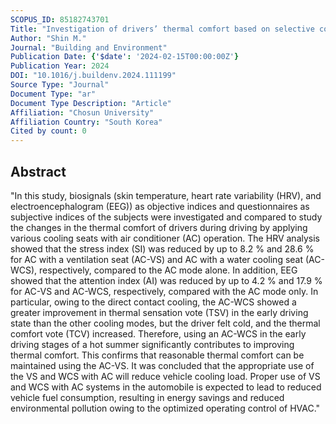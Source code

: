 ```yaml
---
SCOPUS_ID: 85182743701
Title: "Investigation of drivers’ thermal comfort based on selective cooling seats with air conditioner in summer using biosignals and subjective survey"
Author: "Shin M."
Journal: "Building and Environment"
Publication Date: {'$date': '2024-02-15T00:00:00Z'}
Publication Year: 2024
DOI: "10.1016/j.buildenv.2024.111199"
Source Type: "Journal"
Document Type: "ar"
Document Type Description: "Article"
Affiliation: "Chosun University"
Affiliation Country: "South Korea"
Cited by count: 0
---
```


## Abstract
"In this study, biosignals (skin temperature, heart rate variability (HRV), and electroencephalogram (EEG)) as objective indices and questionnaires as subjective indices of the subjects were investigated and compared to study the changes in the thermal comfort of drivers during driving by applying various cooling seats with air conditioner (AC) operation. The HRV analysis showed that the stress index (SI) was reduced by up to 8.2 % and 28.6 % for AC with a ventilation seat (AC-VS) and AC with a water cooling seat (AC-WCS), respectively, compared to the AC mode alone. In addition, EEG showed that the attention index (AI) was reduced by up to 4.2 % and 17.9 % for AC-VS and AC-WCS, respectively, compared with the AC mode only. In particular, owing to the direct contact cooling, the AC-WCS showed a greater improvement in thermal sensation vote (TSV) in the early driving state than the other cooling modes, but the driver felt cold, and the thermal comfort vote (TCV) increased. Therefore, using an AC-WCS in the early driving stages of a hot summer significantly contributes to improving thermal comfort. This confirms that reasonable thermal comfort can be maintained using the AC-VS. It was concluded that the appropriate use of the VS and WCS with AC will reduce vehicle cooling load. Proper use of VS and WCS with AC systems in the automobile is expected to lead to reduced vehicle fuel consumption, resulting in energy savings and reduced environmental pollution owing to the optimized operating control of HVAC."
